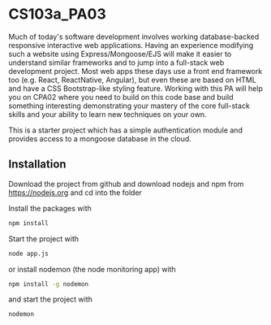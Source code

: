 # CS103a_PA03

Much of today's software development involves working database-backed responsive interactive web applications. Having an experience modifying such a website using Express/Mongoose/EJS will make it easier to understand similar frameworks and to jump into a full-stack web development project.  Most web apps these days use a front end framework too (e.g. React, ReactNative, Angular), but even these are based on HTML and have a CSS Bootstrap-like styling feature.  Working with this PA will help you on CPA02 where you need to build on this code base and build something interesting demonstrating your mastery of the core full-stack skills and your ability to learn new techniques on your own.


This is a starter project which has a simple authentication module 
and provides access to a mongoose database in the cloud.

## Installation
Download the project from github and download nodejs and npm from https://nodejs.org
and cd into the folder

Install the packages with
``` bash
npm install
```
Start the project with
``` bash
node app.js
```
or install nodemon (the node monitoring app) with
``` bash
npm install -g nodemon
```
and start the project with
``` bash
nodemon
```

